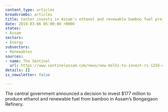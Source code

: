 ```yaml
---
content_type: articles
breadcrumbs: articles
title: Center invests in Assam's ethanol and renewable bamboo fuel project
date: 2019-03-06 05:00:00 +0000
states:
- Assam
sectors:
- Energy
subsectors:
- Renewables
sources:
- name: The Sentinel
  url: https://www.sentinelassam.com/news/new-delhi-to-invest-rs-1259-crore-to-produce-ethanol-in-assam/
details: []
is_newsletter: false

---
```

The central government announced a decision to invest $177 million to produce ethanol and renewable fuel from bamboo in Assam’s Bongaigaon Refinery.
